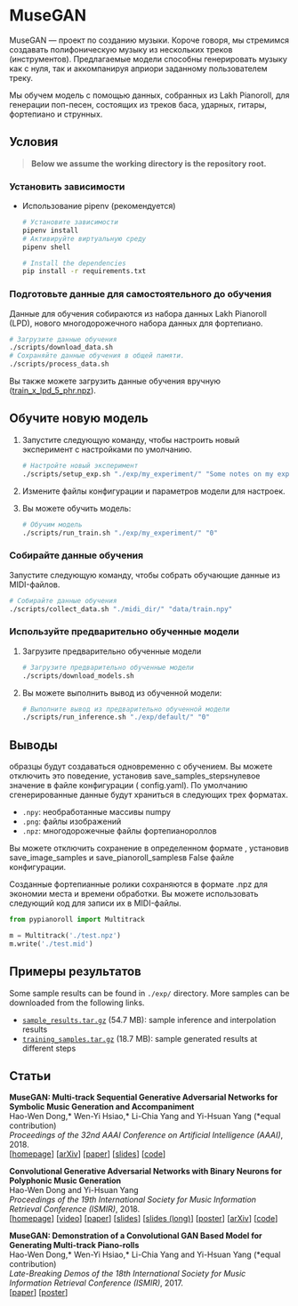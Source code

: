 # MuseGAN

MuseGAN — проект по созданию музыки. Короче говоря, мы стремимся создавать полифоническую музыку из нескольких треков (инструментов). Предлагаемые модели способны генерировать музыку как с нуля, так и аккомпанируя априори заданному пользователем треку.

Мы обучем модель с помощью данных, собранных из   Lakh Pianoroll, для генерации  поп-песен, состоящих из треков баса, ударных, гитары, фортепиано и струнных.


## Условия

> __Below we assume the working directory is the repository root.__

### Установить зависимости

- Использование  pipenv (рекомендуется)

  ```sh
  # Установите зависимости
  pipenv install
  # Активируйте виртуальную среду
  pipenv shell
  ```

  ```sh
  # Install the dependencies
  pip install -r requirements.txt
  ```

### Подготовьте данные для самостоятельного до обучения


Данные для обучения собираются из набора данных Lakh Pianoroll (LPD), нового многодорожечного набора данных для фортепиано.

```sh
# Загрузите данные обучения
./scripts/download_data.sh
# Сохраняйте данные обучения в общей памяти.
./scripts/process_data.sh
```

Вы также можете загрузить данные обучения вручную
([train_x_lpd_5_phr.npz](https://docs.google.com/uc?export=download&id=14rrC5bSQkB9VYWrvt2IhsCjOKYrguk3S)).

## Обучите новую модель

1. Запустите следующую команду, чтобы настроить новый эксперимент с настройками по умолчанию.

   ```sh
   # Настройте новый эксперимент
   ./scripts/setup_exp.sh "./exp/my_experiment/" "Some notes on my experiment"
   ```

2. Измените файлы конфигурации и параметров модели для  настроек.

3. Вы можете обучить модель:

     ```sh
     # Обучим модель
     ./scripts/run_train.sh "./exp/my_experiment/" "0"
     ```

### Собирайте данные обучения

Запустите следующую команду, чтобы собрать обучающие данные из MIDI-файлов.

  ```sh
  # Собирайте данные обучения
  ./scripts/collect_data.sh "./midi_dir/" "data/train.npy"
  ```

### Используйте предварительно обученные модели  

1. Загрузите предварительно обученные модели

   ```sh
   # Загрузите предварительно обученные модели
   ./scripts/download_models.sh
   ```

2. Вы можете выполнить вывод из обученной модели:

   ```sh
   # Выполните вывод из предварительно обученной модели
   ./scripts/run_inference.sh "./exp/default/" "0"
   ```

## Выводы

образцы будут создаваться одновременно с обучением. Вы можете отключить это поведение, установив save_samples_stepsнулевое значение в файле конфигурации ( config.yaml). По умолчанию сгенерированные данные будут храниться в следующих трех форматах.

- `.npy`: необработанные массивы numpy
- `.png`: файлы изображений
- `.npz`: многодорожечные файлы фортепианороллов

Вы можете отключить сохранение в определенном формате , установив save_image_samples и save_pianoroll_samplesв False файле конфигурации.

Созданные фортепианные ролики сохраняются в формате .npz для экономии места и времени обработки. Вы можете использовать следующий код для записи их в MIDI-файлы.

```python
from pypianoroll import Multitrack

m = Multitrack('./test.npz')
m.write('./test.mid')
```

## Примеры результатов


Some sample results can be found in `./exp/` directory. More samples can be
downloaded from the following links.

- [`sample_results.tar.gz`](https://docs.google.com/uc?export=download&id=1BsNtc8_mpLK5l2F5jncIkHbTcJqtZu2w) (54.7 MB):
  sample inference and interpolation results
- [`training_samples.tar.gz`](https://docs.google.com/uc?export=download&id=1pZk0YCElcHHSBfhbV8j_zaRr1zhEQUzN) (18.7 MB):
  sample generated results at different steps


## Статьи

__MuseGAN: Multi-track Sequential Generative Adversarial Networks for Symbolic Music Generation and Accompaniment__<br>
Hao-Wen Dong,\* Wen-Yi Hsiao,\* Li-Chia Yang and Yi-Hsuan Yang (\*equal contribution)<br>
_Proceedings of the 32nd AAAI Conference on Artificial Intelligence (AAAI)_, 2018.<br>
[[homepage](https://salu133445.github.io/musegan)]
[[arXiv](http://arxiv.org/abs/1709.06298)]
[[paper](https://salu133445.github.io/musegan/pdf/musegan-aaai2018-paper.pdf)]
[[slides](https://salu133445.github.io/musegan/pdf/musegan-aaai2018-slides.pdf)]
[[code](https://github.com/salu133445/musegan)]

__Convolutional Generative Adversarial Networks with Binary Neurons for Polyphonic Music Generation__<br>
Hao-Wen Dong and Yi-Hsuan Yang<br>
_Proceedings of the 19th International Society for Music Information Retrieval Conference (ISMIR)_, 2018.<br>
[[homepage](https://salu133445.github.io/bmusegan)]
[[video](https://youtu.be/r9C2Q2oR9Ik)]
[[paper](https://salu133445.github.io/bmusegan/pdf/bmusegan-ismir2018-paper.pdf)]
[[slides](https://salu133445.github.io/bmusegan/pdf/bmusegan-ismir2018-slides.pdf)]
[[slides (long)](https://salu133445.github.io/bmusegan/pdf/bmusegan-tmac2018-slides.pdf)]
[[poster](https://salu133445.github.io/bmusegan/pdf/bmusegan-ismir2018-poster.pdf)]
[[arXiv](https://arxiv.org/abs/1804.09399)]
[[code](https://github.com/salu133445/bmusegan)]

__MuseGAN: Demonstration of a Convolutional GAN Based Model for Generating Multi-track Piano-rolls__<br>
Hao-Wen Dong,\* Wen-Yi Hsiao,\* Li-Chia Yang and Yi-Hsuan Yang (\*equal contribution)<br>
_Late-Breaking Demos of the 18th International Society for Music Information Retrieval Conference (ISMIR)_, 2017.<br>
[[paper](https://salu133445.github.io/musegan/pdf/musegan-ismir2017-lbd-paper.pdf)]
[[poster](https://salu133445.github.io/musegan/pdf/musegan-ismir2017-lbd-poster.pdf)]
